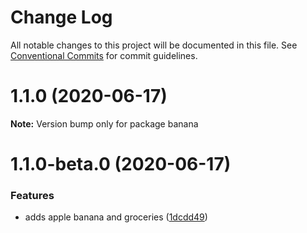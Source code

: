 # Change Log

All notable changes to this project will be documented in this file.
See [Conventional Commits](https://conventionalcommits.org) for commit guidelines.

# 1.1.0 (2020-06-17)

**Note:** Version bump only for package banana





# 1.1.0-beta.0 (2020-06-17)


### Features

* adds apple banana and groceries ([1dcdd49](https://github.com/nachiketmistry/monorepo-demo/commit/1dcdd49707205a9aac5bc17157c6abf7fc0ee68b))
